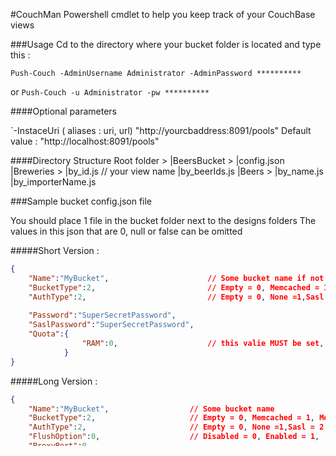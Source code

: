 #CouchMan
Powershell cmdlet to help you keep track of your CouchBase views


###Usage
Cd to the directory where your bucket folder is located and type this :

`Push-Couch -AdminUsername Administrator -AdminPassword **********`

or `Push-Couch -u Administrator -pw **********`

####Optional parameters

`-InstaceUri ( aliases : uri, url) "http://yourcbaddress:8091/pools"
Default value : "http://localhost:8091/pools"

####Directory Structure
    Root folder >
		|BeersBucket >
			|config.json
    			|Breweries >
    				|by_id.js    // your view name
    				|by_beerIds.js
    			|Beers >
    				|by_name.js
    				|by_importerName.js



###Sample bucket config.json file

You should place 1 file in the bucket folder next to the designs folders
The values in this json that are 0, null or false can be omitted 

#####Short Version : 

```json
{
	"Name":"MyBucket", 						// Some bucket name if not set bucket folder name will be used.
	"BucketType":2, 						// Empty = 0, Memcached = 1, Membase = 2,
	"AuthType":2, 							// Empty = 0, None =1,Sasl = 2
	 
	"Password":"SuperSecretPassword",		
	"SaslPassword":"SuperSecretPassword", 
	"Quota":{
				"RAM":0,   					// this valie MUST be set, the value must be a long (int64). It represents megabytes.
			}
}
```

#####Long Version :
```json
{
	"Name":"MyBucket", 					// Some bucket name
	"BucketType":2, 					// Empty = 0, Memcached = 1, Membase = 2,
	"AuthType":2, 						// Empty = 0, None =1,Sasl = 2
	"FlushOption":0,					// Disabled = 0, Enabled = 1,
	"ProxyPort":0,		
	"Password":"SuperSecretPassword",		
	"SaslPassword":"SuperSecretPassword",		
	"ValidationErrors":null,
	"Nodes":null,		
	"BasicStats":null,		
	"ReplicaIndex":false,		
	"Uri":null,		
	"StreamingUri":null,		
	"LocalRandomKeyUri":null,		
	"Controllers":null,		
	"Stats":null,		
	"DDocs":null,		
	"NodeLocator":null,		
	"AutoCompactionSettings":false,
	"FastWarmupSettings":false,
	"ReplicaNumber":0, 						// you need 2 or more nodes for this to work.
	"Quota":{
				"RAM":0,   					// this valie MUST be set, the value must be a long (int64). It represents megabytes.
				"RawRAM":0 					// this value can be omitted
			},
	"BucketCapabilitiesVer":null,
	"BucketCapabilities":null,
	"VBucketServerMap":null
}
```

###Sample Views .js file


```javascript
function (doc, meta) {
  emit(meta.id, doc);
}
```
